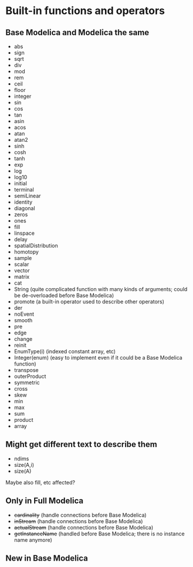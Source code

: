 # Built-in functions and operators

## Base Modelica and Modelica the same

* abs
* sign
* sqrt
* div
* mod
* rem
* ceil
* floor
* integer
* sin
* cos
* tan
* asin
* acos
* atan
* atan2
* sinh
* cosh
* tanh
* exp
* log
* log10
* initial
* terminal
* semiLinear
* identity
* diagonal
* zeros
* ones
* fill
* linspace
* delay
* spatialDistribution
* homotopy
* sample
* scalar
* vector
* matrix
* cat
* String (quite complicated function with many kinds of arguments; could be de-overloaded before Base Modelica)
* promote (a built-in operator used to describe other operators)
* der
* noEvent
* smooth
* pre
* edge
* change
* reinit
* EnumType(i) (indexed constant array, etc)
* Integer(enum) (easy to implement even if it could be a Base Modelica function)
* transpose
* outerProduct
* symmetric
* cross
* skew
* min
* max
* sum
* product
* array

## Might get different text to describe them

* ndims
* size(A,i)
* size(A)

Maybe also fill, etc affected?

## Only in Full Modelica

* ~~cardinality~~ (handle connections before Base Modelica)
* ~~inStream~~ (handle connections before Base Modelica)
* ~~actualStream~~ (handle connections before Base Modelica)
* ~~getInstanceName~~ (handled before Base Modelica; there is no instance name anymore)

## New in Base Modelica
